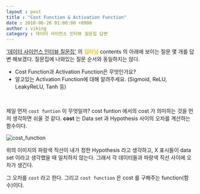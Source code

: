 ```yaml
---
layout : post
title : "Cost Function & Activation Function"
date : 2018-06-26 01:00:00 +0900
author : viking
category : 데이터 사이언스 인터뷰 질문집 답변
---
```

<script type="text/javascript"
       src="https://cdn.mathjax.org/mathjax/latest/MathJax.js?config=default">
</script>

<a href="https://zzsza.github.io/data/2018/02/17/datascience-interivew-questions/">'데이터 사이언스 인터뷰 질문집'</a> 의 <strong><span style="color:#eabe1e">딥러닝</span></strong> contents 의 아래에 보이는 질문 몇 개를 답변 해보겠다. 질문집에 나와있는 질문 순서와 동일하지는 않다.

* Cost Function과 Activation Function은 무엇인가요?
* 알고있는 Activation Function에 대해 알려주세요. (Sigmoid, ReLU, LeakyReLU, Tanh 등)

<br>

제일 먼저 `cost funtion` 이 무엇일까? cost funtion 에서의 cost 가 의미하는 것을 먼저 생각하면 쉬울 것 같다. **cost** 는 Data set 과 Hypothesis 사이의 오차를 계산하는 함수이다.


![cost_function](https://dl.dropbox.com/s/8obdaj5eefhd1oz/costfunction.png?dl)

위의 이미지의 파랑색 직선이 내가 정한 Hypothesis 라고 생각하고, X 표시들이 data set 이라고 생각했을 때 일치하지 않는다. 그래서 각 데이터들과 파랑색 직선 사이에 오차가 생긴다.

그 오차를 `cost` 라고 한다. 그리고 `cost function` 은 cost 를 구해주는 function(함수)이다.
